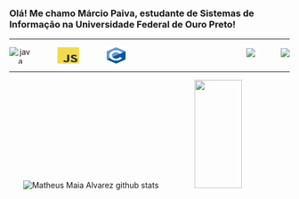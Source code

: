 ### Olá! Me chamo Márcio Paiva, estudante de Sistemas de Informação na Universidade Federal de Ouro Preto!

--- 
<!-- linguagens e links de contato -->
<p align="center" style="display: flex; justify-content: space-between;">
  <img align="center" alt="java" height="30" width="40" src="https://cdn.jsdelivr.net/gh/devicons/devicon/icons/java/java-plain-wordmark.svg" width="25" height="25"/>    
  <img align="center" alt="javascript" height="30" width="40" src="https://github.com/devicons/devicon/blob/master/icons/javascript/javascript-original.svg" width="25" height="25"/>
  <img align="center" alt="c" height="30" width="40" src="https://github.com/devicons/devicon/blob/master/icons/c/c-original.svg" width="25" height="25"/>
  ‎ ‎ ‎ ‎ ‎ ‎ ‎ ‎ ‎ ‎ ‎ ‎ ‎ ‎   ‎ ‎ ‎ ‎ ‎ ‎ ‎ ‎ ‎ ‎ ‎ ‎ ‎ ‎ ‎ ‎ ‎ ‎ 
  <a href = "mailto:marciopaivadev@gmail.com"><img align="center" src="https://img.shields.io/badge/-Gmail-%23333?style=for-the-badge&logo=gmail&logoColor=white" target="_blank"></a>
  <a href="https://www.linkedin.com/in/marciopaiva2004/" target="_blank"><img align="center" src="https://img.shields.io/badge/-LinkedIn-%230077B5?style=for-the-badge&logo=linkedin&logoColor=white" target="_blank"></a> 
</p>

--- 
<!-- stats do perfil -->
<div align="center">  
  <img width="49%" height="195px" src="https://github-readme-stats.vercel.app/api?username=marcio-paiva&show_icons=true&count_private=true&hide_border=true&title_color=00bfbf&icon_color=00bfbf&text_color=c9d1d9&bg_color=0d1117" alt="Matheus Maia Alvarez github stats" /> 
  <img width="41%" height="195px" src="https://github-readme-stats.vercel.app/api/top-langs/?username=marcio-paiva&layout=compact&hide_border=true&title_color=00bfbf&text_color=00bfbf&bg_color=0d1117" />
</div>
